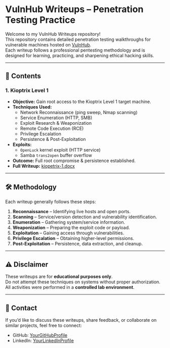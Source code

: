 # VulnHub Writeups – Penetration Testing Practice

Welcome to my VulnHub Writeups repository!  
This repository contains detailed penetration testing walkthroughs for vulnerable machines hosted on [VulnHub](https://www.vulnhub.com/).  
Each writeup follows a professional pentesting methodology and is designed for learning, practicing, and sharpening ethical hacking skills.

---

## 📜 Contents

### 1. Kioptrix Level 1
- **Objective:** Gain root access to the Kioptrix Level 1 target machine.
- **Techniques Used:**
  - Network Reconnaissance (ping sweep, Nmap scanning)
  - Service Enumeration (HTTP, SMB)
  - Exploit Research & Weaponization
  - Remote Code Execution (RCE)
  - Privilege Escalation
  - Persistence & Post-Exploitation
- **Exploits:**
  - `OpenLuck` kernel exploit (HTTP service)
  - Samba `trans2open` buffer overflow
- **Outcome:** Full root compromise & persistence established.
- **Full Writeup:** [kiopetrix-1.docx](./kiopetrix-1.docx)

---

## 🛠 Methodology

Each writeup generally follows these steps:
1. **Reconnaissance** – Identifying live hosts and open ports.
2. **Scanning** – Service/version detection and vulnerability identification.
3. **Enumeration** – Gathering system/service information.
4. **Weaponization** – Preparing the exploit code or payload.
5. **Exploitation** – Gaining access through vulnerabilities.
6. **Privilege Escalation** – Obtaining higher-level permissions.
7. **Post-Exploitation** – Persistence, data extraction, and cleanup.

---

## ⚠ Disclaimer

These writeups are for **educational purposes only**.  
Do not attempt these techniques on systems without proper authorization.  
All activities were performed in a **controlled lab environment**.

---

## 📩 Contact

If you’d like to discuss these writeups, share feedback, or collaborate on similar projects, feel free to connect:
- GitHub: [YourGitHubProfile](https://github.com/Antonymaged)
- LinkedIn: [YourLinkedInProfile](https://www.linkedin.com/in/antony-maged-9622bb266)